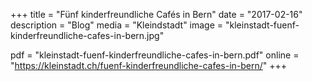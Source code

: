 +++
title = "Fünf kinderfreundliche Cafés in Bern"
date = "2017-02-16"
description = "Blog"
media = "Kleindstadt"
image = "kleinstadt-fuenf-kinderfreundliche-cafes-in-bern.jpg"

pdf = "kleinstadt-fuenf-kinderfreundliche-cafes-in-bern.pdf"
online = "https://kleinstadt.ch/fuenf-kinderfreundliche-cafes-in-bern/"
+++
